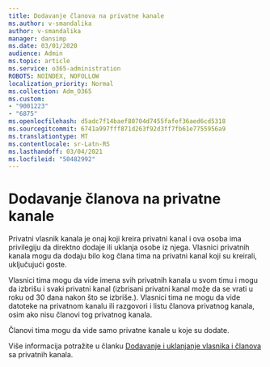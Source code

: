 ```yaml
---
title: Dodavanje članova na privatne kanale
ms.author: v-smandalika
author: v-smandalika
manager: dansimp
ms.date: 03/01/2020
audience: Admin
ms.topic: article
ms.service: o365-administration
ROBOTS: NOINDEX, NOFOLLOW
localization_priority: Normal
ms.collection: Adm_O365
ms.custom:
- "9001223"
- "6875"
ms.openlocfilehash: d5adc7f14baef80704d7455fafef36aed6cd5318
ms.sourcegitcommit: 6741a997fff871d263f92d3ff7fb61e7755956a9
ms.translationtype: MT
ms.contentlocale: sr-Latn-RS
ms.lasthandoff: 03/04/2021
ms.locfileid: "50482992"
---
```

# <a name="adding-members-to-private-channels"></a>Dodavanje članova na privatne kanale

Privatni vlasnik kanala je onaj koji kreira privatni kanal i ova osoba ima privilegiju da direktno dodaje ili uklanja osobe iz njega. Vlasnici privatnih kanala mogu da dodaju bilo kog člana tima na privatni kanal koji su kreirali, uključujući goste.

Vlasnici tima mogu da vide imena svih privatnih kanala u svom timu i mogu da izbrišu i svaki privatni kanal (izbrisani privatni kanal može da se vrati u roku od 30 dana nakon što se izbriše.). Vlasnici tima ne mogu da vide datoteke na privatnom kanalu ili razgovori i listu članova privatnog kanala, osim ako nisu članovi tog privatnog kanala.

Članovi tima mogu da vide samo privatne kanale u koje su dodate.

Više informacija potražite u članku [Dodavanje i uklanjanje vlasnika i članova](https://docs.microsoft.com/MicrosoftTeams/private-channels#adding-and-removing-owners-and-members) sa privatnih kanala.
